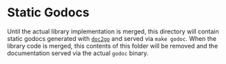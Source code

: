 Static Godocs
=============

Until the actual library implementation is merged, this directory will contain
static godocs generated with [`doc2go`](https://abhinav.github.io/doc2go/) and 
served via `make godoc`. When the library code is merged, this contents of this 
folder will be removed and the documentation served via the actual `godoc` 
binary.